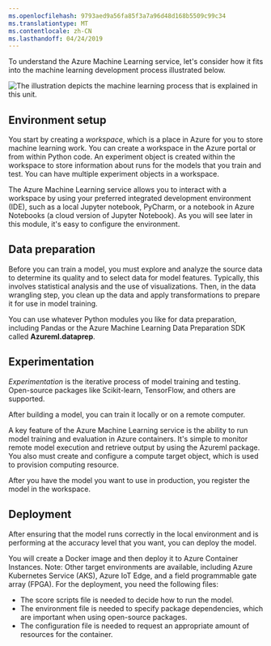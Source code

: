 ```yaml
---
ms.openlocfilehash: 9793aed9a56fa85f3a7a96d48d168b5509c99c34
ms.translationtype: MT
ms.contentlocale: zh-CN
ms.lasthandoff: 04/24/2019
---
```

To understand the Azure Machine Learning service, let's consider how it fits into the machine learning development process illustrated below.

![The illustration depicts the machine learning process that is explained in this unit.](../media/3-ml-service-framework.png)

## <a name="environment-setup"></a>Environment setup

You start by creating a *workspace*, which is a place in Azure for you to store machine learning work. You can create a workspace in the Azure portal or from within Python code. An experiment object is created within the workspace to store information about runs for the models that you train and test. You can have multiple experiment objects in a workspace.

The Azure Machine Learning service allows you to interact with a workspace by using your preferred integrated development environment (IDE), such as a local Jupyter notebook, PyCharm, or a notebook in Azure Notebooks (a cloud version of Jupyter Notebook). As you will see later in this module, it's easy to configure the environment.

## <a name="data-preparation"></a>Data preparation

Before you can train a model, you must explore and analyze the source data to determine its quality and to select data for model features. Typically, this involves statistical analysis and the use of visualizations. Then, in the data wrangling step, you clean up the data and apply transformations to prepare it for use in model training.

You can use whatever Python modules you like for data preparation, including Pandas or the Azure Machine Learning Data Preparation SDK called **Azureml.dataprep**.

## <a name="experimentation"></a>Experimentation

*Experimentation* is the iterative process of model training and testing. Open-source packages like Scikit-learn, TensorFlow, and others are supported.

After building a model, you can train it locally or on a remote computer.

A key feature of the Azure Machine Learning service is the ability to run model training and evaluation in Azure containers. It's simple to monitor remote model execution and retrieve output by using the Azureml package. You also must create and configure a compute target object, which is used to provision computing resource.

After you have the model you want to use in production, you register the model in the workspace.

## <a name="deployment"></a>Deployment

After ensuring that the model runs correctly in the local environment and is performing at the accuracy level that you want, you can deploy the model.

You will create a Docker image and then deploy it to Azure Container Instances. Note: Other target environments are available, including Azure Kubernetes Service (AKS), Azure IoT Edge, and a field programmable gate array (FPGA). For the deployment, you need the following files:

- The score scripts file is needed to decide how to run the model.
- The environment file is needed to specify package dependencies, which are important when using open-source packages.
- The configuration file is needed to request an appropriate amount of resources for the container.
